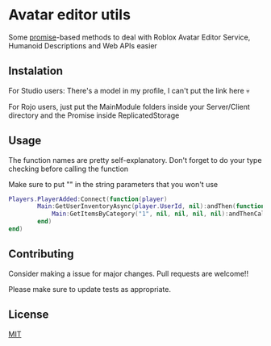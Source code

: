 # Avatar editor utils

Some [promise](https://eryn.io/roblox-lua-promise/)-based methods to deal with Roblox Avatar Editor Service, Humanoid Descriptions and Web APIs easier

## Instalation

For Studio users: There's a model in my profile, I can't put the link here :skull:

For Rojo users, just put the MainModule folders inside your Server/Client directory and the Promise inside ReplicatedStorage

## Usage 

The function names are pretty self-explanatory. Don't forget to do your type checking before calling the function

Make sure to put "" in the string parameters that you won't use

```lua
Players.PlayerAdded:Connect(function(player)
        Main:GetUserInventoryAsync(player.UserId, nil):andThen(function(Response)
            Main:GetItemsByCategory("1", nil, nil, nil, nil):andThenCall(foo, "args")
        end)    
end)
```

## Contributing

Consider making a issue for major changes. Pull requests are welcome!!

Please make sure to update tests as appropriate.

## License

[MIT](https://choosealicense.com/licenses/mit/)
